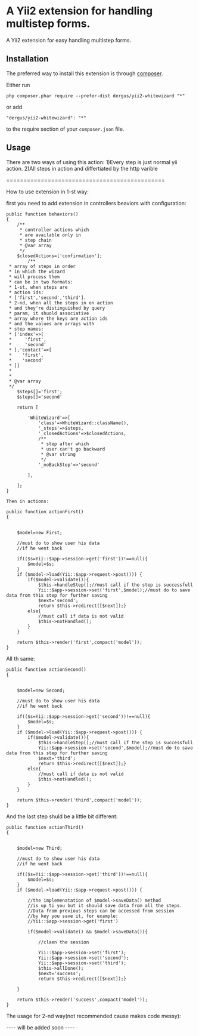 A Yii2 extension for handling multistep forms.
==============================================
A Yii2 extension for easy handling multistep forms.

Installation
------------

The preferred way to install this extension is through [composer](http://getcomposer.org/download/).

Either run

```
php composer.phar require --prefer-dist dergus/yii2-whitewizard "*"
```

or add

```
"dergus/yii2-whitewizard": "*"
```

to the require section of your `composer.json` file.


Usage
-----

There are two ways of using this action:
1)Every step is just normal yii action.
2)All steps in action and differtiated by the http varible

==============================================

How to use extension in 1-st way:

first you need to add extension in 
controllers beaviors with configuration:

    public function behaviors()
    {
	    /**
	     * controller actions which
	     * are available only in
	     * step chain
	     * @var array
	     */
        $closedActions=['confirmation'];
            /**
     * array of steps in order
     * in which the wizard
     * will process them
     * can be in two formats:
     * 1-st, when steps are
     * action ids:
     * ['first','second','third'].
     * 2-nd, when all the steps in on action
     * and they're distinguished by query
     * param, it shuold associative
     * array where the keys are action ids
     * and the values are arrays with
     * step names:
     * ['index'=>[
     *     'first',
     *     'second'
     * ],'contact'=>[
     *    'first',
     *    'second' 
     * ]]
     * 
     * 
     * @var array
     */
        $steps[]='first';
        $steps[]='second'

        return [

            'WhiteWizard'=>[
                'class'=>WhiteWizard::className(),
                '_steps'=>$steps,
                '_closedActions'=>$closedActions,
                /**
			     * step after which
			     * user can't go backward
			     * @var string
			     */
                '_noBackStep'=>'second'

            ],

        ];
    }

    Then in actions:

    public function actionFirst()
    {

		
        $model=new First;

        //must do to show user his data
        //if he went back

        if(($s=Yii::$app->session->get('first'))!==null){
            $model=$s;
        }
        if ($model->load(Yii::$app->request->post())) {
            if($model->validate()){
                $this->handleStep();//must call if the step is successfull
                Yii::$app->session->set('first',$model);//must do to save data from this step for further saving
                $next='second';
                return $this->redirect([$next]);}
            else{
            	//must call if data is not valid
                $this->notHandled();
            }
        } 

		return $this->render('first',compact('model'));
    }

All th same:

    public function actionSecond()
    {

		
        $model=new Second;

        //must do to show user his data
        //if he went back

        if(($s=Yii::$app->session->get('second'))!==null){
            $model=$s;
        }
        if ($model->load(Yii::$app->request->post())) {
            if($model->validate()){
                $this->handleStep();//must call if the step is successfull
                Yii::$app->session->set('second',$model);//must do to save data from this step for further saving
                $next='third';
                return $this->redirect([$next]);}
            else{
            	//must call if data is not valid
                $this->notHandled();
            }
        } 

		return $this->render('third',compact('model'));
    }

And the last step shuld be a little bit different:

    public function actionThird()
    {

		
        $model=new Third;

        //must do to show user his data
        //if he went back

        if(($s=Yii::$app->session->get('third'))!==null){
            $model=$s;
        }
        if ($model->load(Yii::$app->request->post())) {

        	//the implemenatation of $model->saveData() method
        	//is up ti you but it should save data from all the steps.
        	//Data from previous steps can be accessed from session
			//by key you save it, for example:
			//Yii::$app->session->get('first')

            if($model->validate() && $model->saveData()){
                
                //claen the session

                Yii::$app->session->set('first');
                Yii::$app->session->set('second');
				Yii::$app->session->set('third');
				$this->allDone();
                $next='success';
                return $this->redirect([$next]);}

        } 

		return $this->render('success',compact('model'));
    }


The usage for 2-nd way(not recommended cause makes code messy):

---- will be added soon ----

